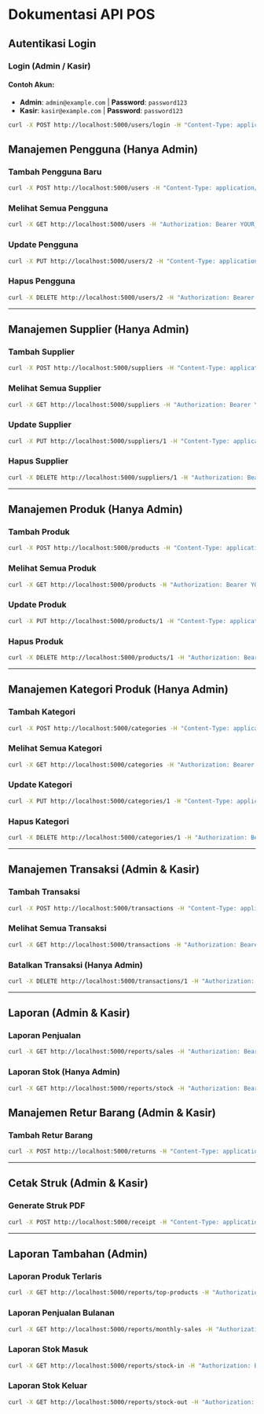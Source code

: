# Dokumentasi API POS

## Autentikasi Login
### Login (Admin / Kasir)
#### Contoh Akun:
- **Admin**: `admin@example.com` | **Password**: `password123`
- **Kasir**: `kasir@example.com` | **Password**: `password123`

```sh
curl -X POST http://localhost:5000/users/login -H "Content-Type: application/json" -d "{\"email\":\"admin@example.com\",\"password\":\"password123\"}"
```

## Manajemen Pengguna (Hanya Admin)
### Tambah Pengguna Baru
```sh
curl -X POST http://localhost:5000/users -H "Content-Type: application/json" -H "Authorization: Bearer YOUR_ADMIN_TOKEN" -d "{\"name\":\"Kasir Baru\",\"email\":\"kasir@example.com\",\"password\":\"password123\",\"role\":\"kasir\"}"
```

### Melihat Semua Pengguna
```sh
curl -X GET http://localhost:5000/users -H "Authorization: Bearer YOUR_ADMIN_TOKEN"
```

### Update Pengguna
```sh
curl -X PUT http://localhost:5000/users/2 -H "Content-Type: application/json" -H "Authorization: Bearer YOUR_ADMIN_TOKEN" -d "{\"name\":\"Kasir Update\",\"email\":\"kasir_update@example.com\",\"role\":\"kasir\"}"
```

### Hapus Pengguna
```sh
curl -X DELETE http://localhost:5000/users/2 -H "Authorization: Bearer YOUR_ADMIN_TOKEN"
```

-------------------------------------------------------------

## Manajemen Supplier (Hanya Admin)
### Tambah Supplier
```sh
curl -X POST http://localhost:5000/suppliers -H "Content-Type: application/json" -H "Authorization: Bearer YOUR_ADMIN_TOKEN" -d "{\"name\":\"Supplier A\",\"contact\":\"08123456789\",\"address\":\"Jl. Raya No. 10\"}"
```

### Melihat Semua Supplier
```sh
curl -X GET http://localhost:5000/suppliers -H "Authorization: Bearer YOUR_ADMIN_TOKEN"
```

### Update Supplier
```sh
curl -X PUT http://localhost:5000/suppliers/1 -H "Content-Type: application/json" -H "Authorization: Bearer YOUR_ADMIN_TOKEN" -d "{\"name\":\"Supplier Update\",\"contact\":\"08123456789\",\"address\":\"Jl. Baru No. 10\"}"
```

### Hapus Supplier
```sh
curl -X DELETE http://localhost:5000/suppliers/1 -H "Authorization: Bearer YOUR_ADMIN_TOKEN"
```

-------------------------------------------------------------

## Manajemen Produk (Hanya Admin)
### Tambah Produk
```sh
curl -X POST http://localhost:5000/products -H "Content-Type: application/json" -H "Authorization: Bearer YOUR_ADMIN_TOKEN" -d "{\"name\":\"Laptop Asus\",\"category_id\":1,\"unit\":\"pcs\",\"price\":12000000,\"stock\":5}"
```

### Melihat Semua Produk
```sh
curl -X GET http://localhost:5000/products -H "Authorization: Bearer YOUR_ADMIN_TOKEN"
```

### Update Produk
```sh
curl -X PUT http://localhost:5000/products/1 -H "Content-Type: application/json" -H "Authorization: Bearer YOUR_ADMIN_TOKEN" -d "{\"name\":\"Laptop HP\",\"category_id\":2,\"unit\":\"pcs\",\"price\":13000000,\"stock\":4}"
```

### Hapus Produk
```sh
curl -X DELETE http://localhost:5000/products/1 -H "Authorization: Bearer YOUR_ADMIN_TOKEN"
```

-------------------------------------------------------------

## Manajemen Kategori Produk (Hanya Admin)
### Tambah Kategori
```sh
curl -X POST http://localhost:5000/categories -H "Content-Type: application/json" -H "Authorization: Bearer YOUR_ADMIN_TOKEN" -d "{\"name\":\"Elektronik\"}"
```

### Melihat Semua Kategori
```sh
curl -X GET http://localhost:5000/categories -H "Authorization: Bearer YOUR_ADMIN_TOKEN"
```

### Update Kategori
```sh
curl -X PUT http://localhost:5000/categories/1 -H "Content-Type: application/json" -H "Authorization: Bearer YOUR_ADMIN_TOKEN" -d "{\"name\":\"Elektronik Baru\"}"
```

### Hapus Kategori
```sh
curl -X DELETE http://localhost:5000/categories/1 -H "Authorization: Bearer YOUR_ADMIN_TOKEN"
```

-------------------------------------------------------------

## Manajemen Transaksi (Admin & Kasir)
### Tambah Transaksi
```sh
curl -X POST http://localhost:5000/transactions -H "Content-Type: application/json" -H "Authorization: Bearer YOUR_TOKEN" -d "{\"customer_id\":1,\"total_price\":20000,\"items\":[{\"product_id\":1,\"quantity\":2,\"price\":10000}]}"
```

### Melihat Semua Transaksi
```sh
curl -X GET http://localhost:5000/transactions -H "Authorization: Bearer YOUR_TOKEN"
```

### Batalkan Transaksi (Hanya Admin)
```sh
curl -X DELETE http://localhost:5000/transactions/1 -H "Authorization: Bearer YOUR_ADMIN_TOKEN"
```

-------------------------------------------------------------

## Laporan (Admin & Kasir)
### Laporan Penjualan
```sh
curl -X GET http://localhost:5000/reports/sales -H "Authorization: Bearer YOUR_TOKEN"
```

### Laporan Stok (Hanya Admin)
```sh
curl -X GET http://localhost:5000/reports/stock -H "Authorization: Bearer YOUR_ADMIN_TOKEN"
```

## Manajemen Retur Barang (Admin & Kasir)
### Tambah Retur Barang
```sh
curl -X POST http://localhost:5000/returns -H "Content-Type: application/json" -H "Authorization: Bearer YOUR_TOKEN" -d "{\"transaction_id\":1,\"product_id\":2,\"quantity\":1}"
```

-------------------------------------------------------------

## Cetak Struk (Admin & Kasir)
### Generate Struk PDF
```sh
curl -X POST http://localhost:5000/receipt -H "Content-Type: application/json" -H "Authorization: Bearer YOUR_TOKEN" -d "{\"transaction_id\":1,\"customer_name\":\"Budi\",\"total_price\":50000,\"items\":[{\"product_name\":\"Produk A\",\"quantity\":2,\"price\":25000}]}"
```

-------------------------------------------------------------

## Laporan Tambahan (Admin)
### Laporan Produk Terlaris
```sh
curl -X GET http://localhost:5000/reports/top-products -H "Authorization: Bearer YOUR_ADMIN_TOKEN"
```

### Laporan Penjualan Bulanan
```sh
curl -X GET http://localhost:5000/reports/monthly-sales -H "Authorization: Bearer YOUR_ADMIN_TOKEN"
```

### Laporan Stok Masuk
```sh
curl -X GET http://localhost:5000/reports/stock-in -H "Authorization: Bearer YOUR_ADMIN_TOKEN"
```

### Laporan Stok Keluar
```sh
curl -X GET http://localhost:5000/reports/stock-out -H "Authorization: Bearer YOUR_ADMIN_TOKEN"
```